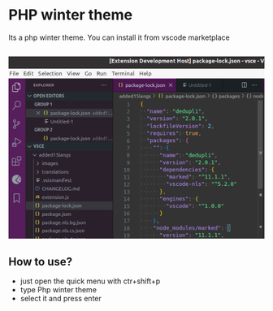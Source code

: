 # PHP winter theme

Its a php winter theme. You can install it from vscode marketplace

##

[![Vscode extension](./images/screen1.png 'Vscode extension demo')](https://learnwithyan.com)

## How to use?

- just open the quick menu with ctr+shift+p
- type Php winter theme
- select it and press enter

#
